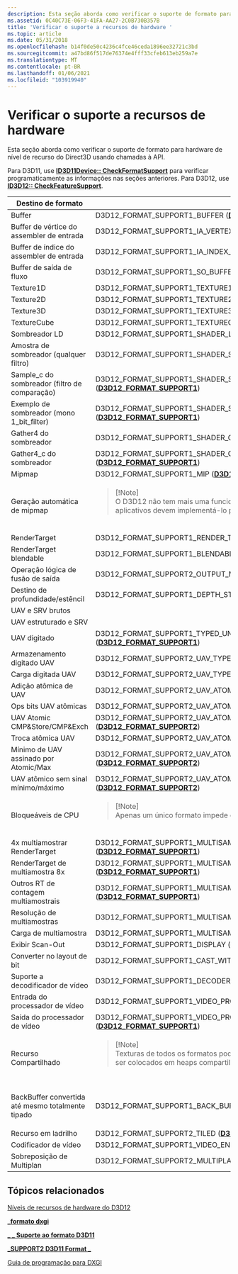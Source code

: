 ```yaml
---
description: Esta seção aborda como verificar o suporte de formato para hardware de nível de recurso do Direct3D usando chamadas à API.
ms.assetid: 0C40C73E-06F3-41FA-AA27-2C0B730B357B
title: 'Verificar o suporte a recursos de hardware '
ms.topic: article
ms.date: 05/31/2018
ms.openlocfilehash: b14f0de50c4236c4fce46ceda1896ee32721c3bd
ms.sourcegitcommit: a47bd86f517de76374e4fff33cfeb613eb259a7e
ms.translationtype: MT
ms.contentlocale: pt-BR
ms.lasthandoff: 01/06/2021
ms.locfileid: "103919940"
---
```

# <a name="checking-hardware-feature-support"></a>Verificar o suporte a recursos de hardware 

Esta seção aborda como verificar o suporte de formato para hardware de nível de recurso do Direct3D usando chamadas à API.

Para D3D11, use [**ID3D11Device:: CheckFormatSupport**](/windows/desktop/api/d3d11/nf-d3d11-id3d11device-checkformatsupport) para verificar programaticamente as informações nas seções anteriores. Para D3D12, use [**ID3D12:: CheckFeatureSupport**](/windows/desktop/api/d3d12/nf-d3d12-id3d12device-checkfeaturesupport).



<table>
<colgroup>
<col style="width: 33%" />
<col style="width: 33%" />
<col style="width: 33%" />
</colgroup>
<thead>
<tr class="header">
<th>Destino de formato</th>
<th>D3D12</th>
<th>D3D11</th>
</tr>
</thead>
<tbody>
<tr class="odd">
<td>Buffer</td>
<td>D3D12_FORMAT_SUPPORT1_BUFFER (<a href="/windows/desktop/api/d3d12/ne-d3d12-d3d12_format_support1"><strong>D3D12_FORMAT_SUPPORT1</strong></a>)</td>
<td>D3D11_FORMAT_SUPPORT_BUFFER (<a href="/windows/desktop/api/d3d11/ne-d3d11-d3d11_format_support"><strong>D3D11_FORMAT_SUPPORT</strong></a>)</td>
</tr>
<tr class="even">
<td>Buffer de vértice do assembler de entrada</td>
<td>D3D12_FORMAT_SUPPORT1_IA_VERTEX_BUFFER (<a href="/windows/desktop/api/d3d12/ne-d3d12-d3d12_format_support1"><strong>D3D12_FORMAT_SUPPORT1</strong></a>)</td>
<td>D3D11_FORMAT_SUPPORT_IA_VERTEX_BUFFER (<a href="/windows/desktop/api/d3d11/ne-d3d11-d3d11_format_support"><strong>D3D11_FORMAT_SUPPORT</strong></a>)</td>
</tr>
<tr class="odd">
<td>Buffer de índice do assembler de entrada</td>
<td>D3D12_FORMAT_SUPPORT1_IA_INDEX_BUFFER (<a href="/windows/desktop/api/d3d12/ne-d3d12-d3d12_format_support1"><strong>D3D12_FORMAT_SUPPORT1</strong></a>)</td>
<td>D3D11_FORMAT_SUPPORT_IA_INDEX_BUFFER (<a href="/windows/desktop/api/d3d11/ne-d3d11-d3d11_format_support"><strong>D3D11_FORMAT_SUPPORT</strong></a>)</td>
</tr>
<tr class="even">
<td>Buffer de saída de fluxo</td>
<td>D3D12_FORMAT_SUPPORT1_SO_BUFFER (<a href="/windows/desktop/api/d3d12/ne-d3d12-d3d12_format_support1"><strong>D3D12_FORMAT_SUPPORT1</strong></a>)</td>
<td>D3D11_FORMAT_SUPPORT_SO_BUFFER (<a href="/windows/desktop/api/d3d11/ne-d3d11-d3d11_format_support"><strong>D3D11_FORMAT_SUPPORT</strong></a>)</td>
</tr>
<tr class="odd">
<td>Texture1D</td>
<td>D3D12_FORMAT_SUPPORT1_TEXTURE1D (<a href="/windows/desktop/api/d3d12/ne-d3d12-d3d12_format_support1"><strong>D3D12_FORMAT_SUPPORT1</strong></a>)</td>
<td>D3D11_FORMAT_SUPPORT_TEXTURE1D (<a href="/windows/desktop/api/d3d11/ne-d3d11-d3d11_format_support"><strong>D3D11_FORMAT_SUPPORT</strong></a>)</td>
</tr>
<tr class="even">
<td>Texture2D</td>
<td>D3D12_FORMAT_SUPPORT1_TEXTURE2D (<a href="/windows/desktop/api/d3d12/ne-d3d12-d3d12_format_support1"><strong>D3D12_FORMAT_SUPPORT1</strong></a>)</td>
<td>D3D11_FORMAT_SUPPORT_TEXTURE2D (<a href="/windows/desktop/api/d3d11/ne-d3d11-d3d11_format_support"><strong>D3D11_FORMAT_SUPPORT</strong></a>)</td>
</tr>
<tr class="odd">
<td>Texture3D</td>
<td>D3D12_FORMAT_SUPPORT1_TEXTURE3D (<a href="/windows/desktop/api/d3d12/ne-d3d12-d3d12_format_support1"><strong>D3D12_FORMAT_SUPPORT1</strong></a>)</td>
<td>D3D11_FORMAT_SUPPORT_TEXTURE3D (<a href="/windows/desktop/api/d3d11/ne-d3d11-d3d11_format_support"><strong>D3D11_FORMAT_SUPPORT</strong></a>)</td>
</tr>
<tr class="even">
<td>TextureCube</td>
<td>D3D12_FORMAT_SUPPORT1_TEXTURECUBE (<a href="/windows/desktop/api/d3d12/ne-d3d12-d3d12_format_support1"><strong>D3D12_FORMAT_SUPPORT1</strong></a>)</td>
<td>D3D11_FORMAT_SUPPORT_TEXTURECUBE (<a href="/windows/desktop/api/d3d11/ne-d3d11-d3d11_format_support"><strong>D3D11_FORMAT_SUPPORT</strong></a>)</td>
</tr>
<tr class="odd">
<td>Sombreador LD</td>
<td>D3D12_FORMAT_SUPPORT1_SHADER_LOAD (<a href="/windows/desktop/api/d3d12/ne-d3d12-d3d12_format_support1"><strong>D3D12_FORMAT_SUPPORT1</strong></a>)</td>
<td>D3D11_FORMAT_SUPPORT_SHADER_LOAD (<a href="/windows/desktop/api/d3d11/ne-d3d11-d3d11_format_support"><strong>D3D11_FORMAT_SUPPORT</strong></a>)</td>
</tr>
<tr class="even">
<td>Amostra de sombreador (qualquer filtro)</td>
<td>D3D12_FORMAT_SUPPORT1_SHADER_SAMPLE (<a href="/windows/desktop/api/d3d12/ne-d3d12-d3d12_format_support1"><strong>D3D12_FORMAT_SUPPORT1</strong></a>)</td>
<td>D3D11_FORMAT_SUPPORT_SHADER_SAMPLE (<a href="/windows/desktop/api/d3d11/ne-d3d11-d3d11_format_support"><strong>D3D11_FORMAT_SUPPORT</strong></a>)</td>
</tr>
<tr class="odd">
<td>Sample_c do sombreador (filtro de comparação)</td>
<td>D3D12_FORMAT_SUPPORT1_SHADER_SAMPLE_COMPARISON (<a href="/windows/desktop/api/d3d12/ne-d3d12-d3d12_format_support1"><strong>D3D12_FORMAT_SUPPORT1</strong></a>)</td>
<td>D3D11_FORMAT_SUPPORT_SHADER_SAMPLE_COMPARISON (<a href="/windows/desktop/api/d3d11/ne-d3d11-d3d11_format_support"><strong>D3D11_FORMAT_SUPPORT</strong></a>)</td>
</tr>
<tr class="even">
<td>Exemplo de sombreador (mono 1_bit_filter)</td>
<td>D3D12_FORMAT_SUPPORT1_SHADER_SAMPLE_MONO_TEXT (<a href="/windows/desktop/api/d3d12/ne-d3d12-d3d12_format_support1"><strong>D3D12_FORMAT_SUPPORT1</strong></a>)</td>
<td>D3D11_FORMAT_SUPPORT_SHADER_SAMPLE_MONO_TEXT (<a href="/windows/desktop/api/d3d11/ne-d3d11-d3d11_format_support"><strong>D3D11_FORMAT_SUPPORT</strong></a>)</td>
</tr>
<tr class="odd">
<td>Gather4 do sombreador</td>
<td>D3D12_FORMAT_SUPPORT1_SHADER_GATHER (<a href="/windows/desktop/api/d3d12/ne-d3d12-d3d12_format_support1"><strong>D3D12_FORMAT_SUPPORT1</strong></a>)</td>
<td>D3D11_FORMAT_SUPPORT_SHADER_GATHER (<a href="/windows/desktop/api/d3d11/ne-d3d11-d3d11_format_support"><strong>D3D11_FORMAT_SUPPORT</strong></a>)</td>
</tr>
<tr class="even">
<td>Gather4_c do sombreador</td>
<td>D3D12_FORMAT_SUPPORT1_SHADER_GATHER_COMPARISON (<a href="/windows/desktop/api/d3d12/ne-d3d12-d3d12_format_support1"><strong>D3D12_FORMAT_SUPPORT1</strong></a>)</td>
<td>D3D11_FORMAT_SUPPORT_SHADER_GATHER_COMPARISON (<a href="/windows/desktop/api/d3d11/ne-d3d11-d3d11_format_support"><strong>D3D11_FORMAT_SUPPORT</strong></a>)</td>
</tr>
<tr class="odd">
<td>Mipmap</td>
<td>D3D12_FORMAT_SUPPORT1_MIP (<a href="/windows/desktop/api/d3d12/ne-d3d12-d3d12_format_support1"><strong>D3D12_FORMAT_SUPPORT1</strong></a>)</td>
<td>D3D11_FORMAT_SUPPORT_MIP (<a href="/windows/desktop/api/d3d11/ne-d3d11-d3d11_format_support"><strong>D3D11_FORMAT_SUPPORT</strong></a>)</td>
</tr>
<tr class="even">
<td>Geração automática de mipmap</td>
<td><blockquote>
[!Note]<br />
O D3D12 não tem mais uma funcionalidade de geração de mipmap dedicada. Os aplicativos devem implementá-lo por conta própria usando sombreadores.
</blockquote>
<br/></td>
<td>D3D11_FORMAT_SUPPORT_MIP_AUTOGEN (<a href="/windows/desktop/api/d3d11/ne-d3d11-d3d11_format_support"><strong>D3D11_FORMAT_SUPPORT</strong></a>)</td>
</tr>
<tr class="odd">
<td>RenderTarget</td>
<td>D3D12_FORMAT_SUPPORT1_RENDER_TARGET (<a href="/windows/desktop/api/d3d12/ne-d3d12-d3d12_format_support1"><strong>D3D12_FORMAT_SUPPORT1</strong></a>)</td>
<td>D3D11_FORMAT_SUPPORT_RENDER_TARGET (<a href="/windows/desktop/api/d3d11/ne-d3d11-d3d11_format_support"><strong>D3D11_FORMAT_SUPPORT</strong></a>)</td>
</tr>
<tr class="even">
<td>RenderTarget blendable</td>
<td>D3D12_FORMAT_SUPPORT1_BLENDABLE (<a href="/windows/desktop/api/d3d12/ne-d3d12-d3d12_format_support1"><strong>D3D12_FORMAT_SUPPORT1</strong></a>)</td>
<td>D3D11_FORMAT_SUPPORT_BLENDABLE (<a href="/windows/desktop/api/d3d11/ne-d3d11-d3d11_format_support"><strong>D3D11_FORMAT_SUPPORT</strong></a>)</td>
</tr>
<tr class="odd">
<td>Operação lógica de fusão de saída</td>
<td>D3D12_FORMAT_SUPPORT2_OUTPUT_MERGER_LOGIC_OP</td>
<td>D3D11_FORMAT_SUPPORT2_OUTPUT_MERGER_LOGIC_OP (<a href="/windows/desktop/api/d3d11/ne-d3d11-d3d11_format_support2"><strong>D3D11_FORMAT_SUPPORT2</strong></a>)</td>
</tr>
<tr class="even">
<td>Destino de profundidade/estêncil</td>
<td>D3D12_FORMAT_SUPPORT1_DEPTH_STENCIL (<a href="/windows/desktop/api/d3d12/ne-d3d12-d3d12_format_support1"><strong>D3D12_FORMAT_SUPPORT1</strong></a>)</td>
<td>D3D11_FORMAT_SUPPORT_DEPTH_STENCIL (<a href="/windows/desktop/api/d3d11/ne-d3d11-d3d11_format_support"><strong>D3D11_FORMAT_SUPPORT</strong></a>)</td>
</tr>
<tr class="odd">
<td>UAV e SRV brutos</td>


</tr>
<tr class="even">
<td>UAV estruturado e SRV</td>


</tr>
<tr class="odd">
<td>UAV digitado</td>
<td>D3D12_FORMAT_SUPPORT1_TYPED_UNORDERED_ACCESS_VIEW (<a href="/windows/desktop/api/d3d12/ne-d3d12-d3d12_format_support1"><strong>D3D12_FORMAT_SUPPORT1</strong></a>)</td>
<td>D3D11_FORMAT_SUPPORT_TYPED_UNORDERED_ACCESS_VIEW (<a href="/windows/desktop/api/d3d11/ne-d3d11-d3d11_format_support"><strong>D3D11_FORMAT_SUPPORT</strong></a>)</td>
</tr>
<tr class="even">
<td>Armazenamento digitado UAV</td>
<td>D3D12_FORMAT_SUPPORT2_UAV_TYPED_STORE (<a href="/windows/desktop/api/d3d12/ne-d3d12-d3d12_format_support2"><strong>D3D12_FORMAT_SUPPORT2</strong></a>)</td>
<td>D3D11_FORMAT_SUPPORT2_UAV_TYPED_STORE (<a href="/windows/desktop/api/d3d11/ne-d3d11-d3d11_format_support2"><strong>D3D11_FORMAT_SUPPORT2</strong></a>)</td>
</tr>
<tr class="odd">
<td>Carga digitada UAV</td>
<td>D3D12_FORMAT_SUPPORT2_UAV_TYPED_LOAD (<a href="/windows/desktop/api/d3d12/ne-d3d12-d3d12_format_support2"><strong>D3D12_FORMAT_SUPPORT2</strong></a>)</td>
<td>D3D11_FORMAT_SUPPORT2_UAV_TYPED_LOAD (<a href="/windows/desktop/api/d3d11/ne-d3d11-d3d11_format_support2"><strong>D3D11_FORMAT_SUPPORT2</strong></a>)</td>
</tr>
<tr class="even">
<td>Adição atômica de UAV</td>
<td>D3D12_FORMAT_SUPPORT2_UAV_ATOMIC_ADD (<a href="/windows/desktop/api/d3d12/ne-d3d12-d3d12_format_support2"><strong>D3D12_FORMAT_SUPPORT2</strong></a>)</td>
<td>D3D11_FORMAT_SUPPORT2_UAV_ATOMIC_ADD (<a href="/windows/desktop/api/d3d11/ne-d3d11-d3d11_format_support2"><strong>D3D11_FORMAT_SUPPORT2</strong></a>)</td>
</tr>
<tr class="odd">
<td>Ops bits UAV atômicas</td>
<td>D3D12_FORMAT_SUPPORT2_UAV_ATOMIC_BITWISE_OPS (<a href="/windows/desktop/api/d3d12/ne-d3d12-d3d12_format_support2"><strong>D3D12_FORMAT_SUPPORT2</strong></a>)</td>
<td>D3D11_FORMAT_SUPPORT2_UAV_ATOMIC_BITWISE_OPS (<a href="/windows/desktop/api/d3d11/ne-d3d11-d3d11_format_support2"><strong>D3D11_FORMAT_SUPPORT2</strong></a>)</td>
</tr>
<tr class="even">
<td>UAV Atomic CMP&Store/CMP&Exch</td>
<td>D3D12_FORMAT_SUPPORT2_UAV_ATOMIC_COMPARE_STORE_OR_COMPARE_EXCHANGE (<a href="/windows/desktop/api/d3d12/ne-d3d12-d3d12_format_support2"><strong>D3D12_FORMAT_SUPPORT2</strong></a>)</td>
<td>D3D11_FORMAT_SUPPORT2_UAV_ATOMIC_COMPARE_STORE_OR_COMPARE_EXCHANGE (<a href="/windows/desktop/api/d3d11/ne-d3d11-d3d11_format_support2"><strong>D3D11_FORMAT_SUPPORT2</strong></a>)</td>
</tr>
<tr class="odd">
<td>Troca atômica UAV</td>
<td>D3D12_FORMAT_SUPPORT2_UAV_ATOMIC_EXCHANGE (<a href="/windows/desktop/api/d3d12/ne-d3d12-d3d12_format_support2"><strong>D3D12_FORMAT_SUPPORT2</strong></a>)</td>
<td>D3D11_FORMAT_SUPPORT2_UAV_ATOMIC_EXCHANGE (<a href="/windows/desktop/api/d3d11/ne-d3d11-d3d11_format_support2"><strong>D3D11_FORMAT_SUPPORT2</strong></a>)</td>
</tr>
<tr class="even">
<td>Mínimo de UAV assinado por Atomic/Max</td>
<td>D3D12_FORMAT_SUPPORT2_UAV_ATOMIC_SIGNED_MIN_OR_MAX (<a href="/windows/desktop/api/d3d12/ne-d3d12-d3d12_format_support2"><strong>D3D12_FORMAT_SUPPORT2</strong></a>)</td>
<td>D3D11_FORMAT_SUPPORT2_UAV_ATOMIC_SIGNED_MIN_OR_MAX (<a href="/windows/desktop/api/d3d11/ne-d3d11-d3d11_format_support2"><strong>D3D11_FORMAT_SUPPORT2</strong></a>)</td>
</tr>
<tr class="odd">
<td>UAV atômico sem sinal mínimo/máximo</td>
<td>D3D12_FORMAT_SUPPORT2_UAV_ATOMIC_UNSIGNED_MIN_OR_MAX (<a href="/windows/desktop/api/d3d12/ne-d3d12-d3d12_format_support2"><strong>D3D12_FORMAT_SUPPORT2</strong></a>)</td>
<td>D3D11_FORMAT_SUPPORT2_UAV_ATOMIC_UNSIGNED_MIN_OR_MAX (<a href="/windows/desktop/api/d3d11/ne-d3d11-d3d11_format_support2"><strong>D3D11_FORMAT_SUPPORT2</strong></a>)</td>
</tr>
<tr class="even">
<td>Bloqueáveis de CPU</td>
<td><blockquote>
[!Note]<br />
Apenas um único formato impede o acesso à CPU (420_OPAQUE).
</blockquote>
<br/></td>
<td>D3D11_FORMAT_SUPPORT_CPU_LOCKABLE (<a href="/windows/desktop/api/d3d11/ne-d3d11-d3d11_format_support"><strong>D3D11_FORMAT_SUPPORT</strong></a>)</td>
</tr>
<tr class="odd">
<td>4x multiamostrar RenderTarget</td>
<td>D3D12_FORMAT_SUPPORT1_MULTISAMPLE_RENDERTARGET (<a href="/windows/desktop/api/d3d12/ne-d3d12-d3d12_format_support1"><strong>D3D12_FORMAT_SUPPORT1</strong></a>)</td>
<td>D3D11_FORMAT_SUPPORT_MULTISAMPLE_RENDERTARGET (<a href="/windows/desktop/api/d3d11/ne-d3d11-d3d11_format_support"><strong>D3D11_FORMAT_SUPPORT</strong></a>)</td>
</tr>
<tr class="even">
<td>RenderTarget de multiamostra 8x</td>
<td>D3D12_FORMAT_SUPPORT1_MULTISAMPLE_RENDERTARGET (<a href="/windows/desktop/api/d3d12/ne-d3d12-d3d12_format_support1"><strong>D3D12_FORMAT_SUPPORT1</strong></a>)</td>
<td>D3D11_FORMAT_SUPPORT_MULTISAMPLE_RENDERTARGET (<a href="/windows/desktop/api/d3d11/ne-d3d11-d3d11_format_support"><strong>D3D11_FORMAT_SUPPORT</strong></a>)</td>
</tr>
<tr class="odd">
<td>Outros RT de contagem multiamostrais</td>
<td>D3D12_FORMAT_SUPPORT1_MULTISAMPLE_RENDERTARGET (<a href="/windows/desktop/api/d3d12/ne-d3d12-d3d12_format_support1"><strong>D3D12_FORMAT_SUPPORT1</strong></a>)</td>
<td>D3D11_FORMAT_SUPPORT_MULTISAMPLE_RENDERTARGET (<a href="/windows/desktop/api/d3d11/ne-d3d11-d3d11_format_support"><strong>D3D11_FORMAT_SUPPORT</strong></a>)</td>
</tr>
<tr class="even">
<td>Resolução de multiamostras</td>
<td>D3D12_FORMAT_SUPPORT1_MULTISAMPLE_RESOLVE (<a href="/windows/desktop/api/d3d12/ne-d3d12-d3d12_format_support1"><strong>D3D12_FORMAT_SUPPORT1</strong></a>)</td>
<td>D3D11_FORMAT_SUPPORT_MULTISAMPLE_RESOLVE (<a href="/windows/desktop/api/d3d11/ne-d3d11-d3d11_format_support"><strong>D3D11_FORMAT_SUPPORT</strong></a>)</td>
</tr>
<tr class="odd">
<td>Carga de multiamostra</td>
<td>D3D12_FORMAT_SUPPORT1_MULTISAMPLE_LOAD (<a href="/windows/desktop/api/d3d12/ne-d3d12-d3d12_format_support1"><strong>D3D12_FORMAT_SUPPORT1</strong></a>)</td>
<td>D3D11_FORMAT_SUPPORT_MULTISAMPLE_LOAD (<a href="/windows/desktop/api/d3d11/ne-d3d11-d3d11_format_support"><strong>D3D11_FORMAT_SUPPORT</strong></a>)</td>
</tr>
<tr class="even">
<td>Exibir Scan-Out</td>
<td>D3D12_FORMAT_SUPPORT1_DISPLAY (<a href="/windows/desktop/api/d3d12/ne-d3d12-d3d12_format_support1"><strong>D3D12_FORMAT_SUPPORT1</strong></a>)</td>
<td>D3D11_FORMAT_SUPPORT_DISPLAY (<a href="/windows/desktop/api/d3d11/ne-d3d11-d3d11_format_support"><strong>D3D11_FORMAT_SUPPORT</strong></a>)</td>
</tr>
<tr class="odd">
<td>Converter no layout de bit</td>
<td>D3D12_FORMAT_SUPPORT1_CAST_WITHIN_BIT_LAYOUT (<a href="/windows/desktop/api/d3d12/ne-d3d12-d3d12_format_support1"><strong>D3D12_FORMAT_SUPPORT1</strong></a>)</td>
<td>D3D11_FORMAT_SUPPORT_CAST_WITHIN_BIT_LAYOUT (<a href="/windows/desktop/api/d3d11/ne-d3d11-d3d11_format_support"><strong>D3D11_FORMAT_SUPPORT</strong></a>)</td>
</tr>
<tr class="even">
<td>Suporte a decodificador de vídeo</td>
<td>D3D12_FORMAT_SUPPORT1_DECODER_OUTPUT (<a href="/windows/desktop/api/d3d12/ne-d3d12-d3d12_format_support1"><strong>D3D12_FORMAT_SUPPORT1</strong></a>)</td>
<td>D3D11_FORMAT_SUPPORT_DECODER_OUTPUT (<a href="/windows/desktop/api/d3d11/ne-d3d11-d3d11_format_support"><strong>D3D11_FORMAT_SUPPORT</strong></a>)</td>
</tr>
<tr class="odd">
<td>Entrada do processador de vídeo</td>
<td>D3D12_FORMAT_SUPPORT1_VIDEO_PROCESSOR_INPUT (<a href="/windows/desktop/api/d3d12/ne-d3d12-d3d12_format_support1"><strong>D3D12_FORMAT_SUPPORT1</strong></a>)</td>
<td>D3D11_FORMAT_SUPPORT_VIDEO_PROCESSOR_INPUT (<a href="/windows/desktop/api/d3d11/ne-d3d11-d3d11_format_support"><strong>D3D11_FORMAT_SUPPORT</strong></a>)</td>
</tr>
<tr class="even">
<td>Saída do processador de vídeo</td>
<td>D3D12_FORMAT_SUPPORT1_VIDEO_PROCESSOR_OUTPUT (<a href="/windows/desktop/api/d3d12/ne-d3d12-d3d12_format_support1"><strong>D3D12_FORMAT_SUPPORT1</strong></a>)</td>
<td>D3D11_FORMAT_SUPPORT_VIDEO_PROCESSOR_OUTPUT (<a href="/windows/desktop/api/d3d11/ne-d3d11-d3d11_format_support"><strong>D3D11_FORMAT_SUPPORT</strong></a>)</td>
</tr>
<tr class="odd">
<td>Recurso Compartilhado</td>
<td><blockquote>
[!Note]<br />
Texturas de todos os formatos podem ser compartilhadas recursos confirmados ou ser colocados em heaps compartilhados.
</blockquote>
<br/></td>
<td>D3D11_FORMAT_SUPPORT2_SHAREABLE (<a href="/windows/desktop/api/d3d11/ne-d3d11-d3d11_format_support2"><strong>D3D11_FORMAT_SUPPORT2</strong></a>)</td>
</tr>
<tr class="even">
<td>BackBuffer convertida até mesmo totalmente tipado</td>
<td>D3D12_FORMAT_SUPPORT1_BACK_BUFFER_CAST (<a href="/windows/desktop/api/d3d12/ne-d3d12-d3d12_format_support1"><strong>D3D12_FORMAT_SUPPORT1</strong></a>)</td>
<td><blockquote>
[!Note]<br />
Nenhuma API disponível.
</blockquote>
<br/></td>
</tr>
<tr class="odd">
<td>Recurso em ladrilho</td>
<td>D3D12_FORMAT_SUPPORT2_TILED (<a href="/windows/desktop/api/d3d12/ne-d3d12-d3d12_format_support2"><strong>D3D12_FORMAT_SUPPORT2</strong></a>)</td>
<td>D3D11_FORMAT_SUPPORT2_TILED (<a href="/windows/desktop/api/d3d11/ne-d3d11-d3d11_format_support2"><strong>D3D11_FORMAT_SUPPORT2</strong></a>)</td>
</tr>
<tr class="even">
<td>Codificador de vídeo</td>
<td>D3D12_FORMAT_SUPPORT1_VIDEO_ENCODER (<a href="/windows/desktop/api/d3d12/ne-d3d12-d3d12_format_support1"><strong>D3D12_FORMAT_SUPPORT1</strong></a>)</td>
<td>D3D11_FORMAT_SUPPORT_VIDEO_ENCODER (<a href="/windows/desktop/api/d3d11/ne-d3d11-d3d11_format_support"><strong>D3D11_FORMAT_SUPPORT</strong></a>)</td>
</tr>
<tr class="odd">
<td>Sobreposição de Multiplan</td>
<td>D3D12_FORMAT_SUPPORT2_MULTIPLANE_OVERLAY (<a href="/windows/desktop/api/d3d12/ne-d3d12-d3d12_format_support2"><strong>D3D12_FORMAT_SUPPORT2</strong></a>)</td>
<td>D3D11_FORMAT_SUPPORT2_MULTIPLANE_OVERLAY (<a href="/windows/desktop/api/d3d11/ne-d3d11-d3d11_format_support2"><strong>D3D11_FORMAT_SUPPORT2</strong></a>)</td>
</tr>
</tbody>
</table>



 

## <a name="related-topics"></a>Tópicos relacionados

<dl> <dt>

[Níveis de recursos de hardware do D3D12](/windows/desktop/direct3d12/hardware-feature-levels)
</dt> <dt>

[**\_formato dxgi**](/windows/desktop/api/dxgiformat/ne-dxgiformat-dxgi_format)
</dt> <dt>

[**\_ \_ Suporte ao formato D3D11**](/windows/desktop/api/d3d11/ne-d3d11-d3d11_format_support)
</dt> <dt>

[**\_SUPPORT2 D3D11 Format \_**](/windows/desktop/api/d3d11/ne-d3d11-d3d11_format_support2)
</dt> <dt>

[Guia de programação para DXGI](dx-graphics-dxgi-overviews.md)
</dt> </dl>

